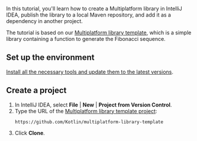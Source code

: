 [//]: # (title: Create your Kotlin Multiplatform library – tutorial)

<primary-label ref="intellij-and-android-studio"/>

In this tutorial, you'll learn how to create a Multiplatform library in IntelliJ IDEA, publish the library to a local Maven repository,
and add it as a dependency in another project.

The tutorial is based on our [Multiplatform library template](https://github.com/Kotlin/multiplatform-library-template),
which is a simple library containing a function to generate the Fibonacci 
sequence.

## Set up the environment 

[Install all the necessary tools and update them to the latest versions](multiplatform-setup.md).

## Create a project

1. In IntelliJ IDEA, select **File** | **New** | **Project from Version Control**.
2. Type the URL of the [Multiplatform library template project](https://github.com/Kotlin/multiplatform-library-template):
    ```text
    https://github.com/Kotlin/multiplatform-library-template
    ```
3. Click **Clone**.